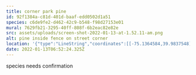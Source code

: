 ```yaml
---
title: corner park pine
id: 92f1384a-c81d-401d-baaf-edd0502d1a51
species: c6de9fe2-d462-42c9-b548-f98d27153e01
mural: 7629fb21-3295-40ff-808f-6b2eac82e82e
src: assets/uploads/screen-shot-2022-01-13-at-1.52.11-am.png
alt: pine inside fence on street corner
location: '{"type":"LineString","coordinates":[[-75.1364584,39.9837548]]}'
date: 2022-01-13T06:52:24.325Z
---
```

species needs confirmation
